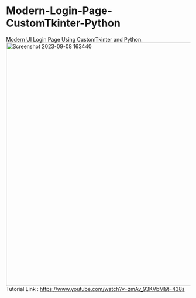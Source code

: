 # Modern-Login-Page-CustomTkinter-Python
Modern UI Login Page Using CustomTkinter and Python.
<img width="665" alt="Screenshot 2023-09-08 163440" src="https://github.com/harshnagar/Modern-Login-Page-CustomTkinter-Python/assets/35253819/aeb51130-9d70-4768-a271-e357dac5cf57">
Tutorial Link : https://www.youtube.com/watch?v=zmAv_93KVbM&t=438s
